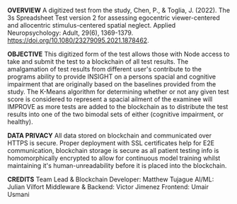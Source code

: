 
**OVERVIEW**
A digitized test from the study, Chen, P., & Toglia, J. (2022). The 3s Spreadsheet Test version 2 for assessing egocentric viewer-centered and allocentric stimulus-centered spatial neglect. Applied Neuropsychology: Adult, 29(6), 1369-1379. https://doi.org/10.1080/23279095.2021.1878462.

**OBJECTIVE**
This digitized form of the test allows those with Node access to take and submit the test to a blockchain of all test results. The amalgamation of test results from different user's contribute to the programs ability to provide INSIGHT on a persons spacial and cognitive impairment that are originally based on the baselines provided from the study. The K-Means algorithm for determining whether or not any given test score is considered to represent a spacial ailment of the examinee will IMPROVE as more tests are added to the blockchain as to distribute the test results into one of the two bimodal sets of either (cognitive impairment, or healthy).

**DATA PRIVACY**
All data stored on blockchain and communicated over HTTPS is secure. Proper deployment with SSL certificates help for E2E communication, blockchain storage is secure as all patient testing info is homomorphically encrypted to allow for continuous model training whilst maintaining it's human-unreadability before it is placed into the blockchain.

**CREDITS**
Team Lead & Blockchain Developer: Matthew Tujague
AI/ML: Julian Vilfort
Middleware & Backend: Victor Jimenez
Frontend: Umair Usmani